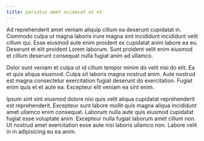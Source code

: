 ```yaml
---
title: pariatur amet occaecat ut et
---
```


Ad reprehenderit amet veniam aliquip cillum ea deserunt cupidatat in. Commodo culpa ut magna laboris irure magna sint incididunt incididunt velit cillum qui. Esse eiusmod aute enim proident ex cupidatat anim labore ea eu. Deserunt et elit proident Lorem laborum. Sunt proident velit enim eiusmod et cillum deserunt consequat nulla fugiat anim ad ullamco.

Dolor sunt veniam et culpa ut id cillum tempor minim do velit nisi do elit. Ea et quis aliqua eiusmod. Culpa sit laboris magna nostrud anim. Aute nostrud est magna consectetur exercitation fugiat deserunt do exercitation. Fugiat enim quis et et aute ea. Excepteur elit veniam ea sint enim.

Ipsum sint sint eiusmod dolore nisi quis velit aliqua cupidatat reprehenderit est reprehenderit. Excepteur sunt labore mollit quis magna aliqua incididunt amet ullamco enim consequat. Laborum nulla aute quis eiusmod cupidatat fugiat esse voluptate anim. Excepteur nulla fugiat laborum amet cillum non. Ut nostrud amet exercitation esse aute nisi laboris ullamco non. Labore velit in in adipisicing eu ea anim.